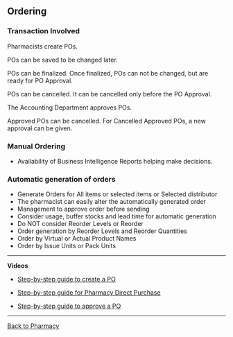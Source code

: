 ## Ordering

### Transaction Involved
Pharmacists create POs.

POs can be saved to be changed later.

POs can be finalized. Once finalized, POs can not be changed, but are ready for PO Approval.

POs can be cancelled. It can be cancelled only before the PO Approval.

The Accounting Department approves POs.

Approved POs can be cancelled. For Cancelled Approved POs, a new approval can be given. 

### Manual Ordering
* Availability of Business Intelligence Reports helping make decisions.

### Automatic generation of orders
* Generate Orders for All items or selected items or Selected distributor
* The pharmacist can easily alter the automatically generated order
* Management to approve order before sending
* Consider usage, buffer stocks and lead time for automatic generation
* Do NOT consider Reorder Levels or Reorder
* Order generation by Reorder Levels and Reorder Quantities
* Order by Virtual or Actual Product Names
* Order by Issue Units or Pack Units


***
**Videos**

* [Step-by-step guide to create a PO](https://youtu.be/WKff8IeH-W8?si=h6xLNGR4D3_AUa_l)

* [Step-by-step guide for Pharmacy Direct Purchase](https://youtu.be/4Xclh71ODbw?si=37KeLvwyZiP70snH)

* [Step-by-step guide to approve a PO](https://youtu.be/6aOZvFJVKC8?si=XTiwQUApLQ9H4ZpW)
***




[Back to Pharmacy](https://github.com/hmislk/hmis/wiki/Pharmacy)
